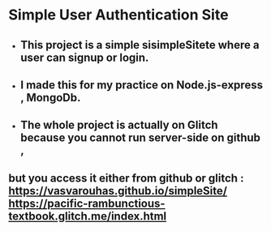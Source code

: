 # Simple User Authentication Site

- ## This project is a simple sisimpleSitete where a user can signup or login.
- ## I made this for my practice on Node.js-express , MongoDb.
- ## The whole project is actually on Glitch because you cannot run server-side on github ,
## but you access it either from github or glitch : https://vasvarouhas.github.io/simpleSite/  https://pacific-rambunctious-textbook.glitch.me/index.html
